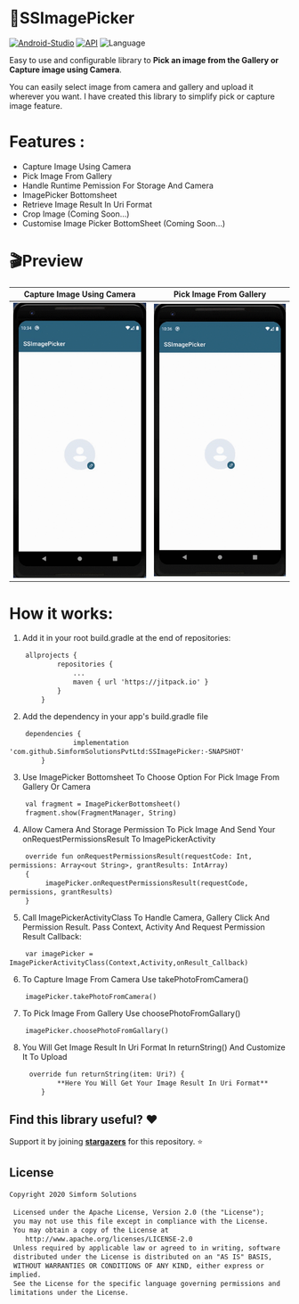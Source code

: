 # 📸SSImagePicker 

[![Android-Studio](https://img.shields.io/badge/Android%20Studio-4.0+-orange.svg?style=flat)](https://developer.android.com/studio/)
[![API](https://img.shields.io/badge/API-19%2B-brightgreen.svg?style=flat)](https://android-arsenal.com/api?level=19)
![Language](https://img.shields.io/badge/language-Kotlin-orange.svg)

Easy to use and configurable library to **Pick an image from the Gallery or Capture image using Camera**.

You can easily select image from camera and gallery and upload it wherever you want. I have created this library to simplify pick or capture image feature.

# Features : 

* Capture Image Using Camera
* Pick Image From Gallery
* Handle Runtime Pemission For Storage And Camera
* ImagePicker Bottomsheet 
* Retrieve Image Result In Uri Format
* Crop Image (Coming Soon...)
* Customise Image Picker BottomSheet (Coming Soon...)

# 🎬Preview

| Capture Image Using Camera | Pick Image From Gallery |
|--|--|
| ![](Camera.gif) | ![](Gallery.gif) |

# How it works:

1. Add it in your root build.gradle at the end of repositories:

```
    allprojects {
    		repositories {
    			...
    			maven { url 'https://jitpack.io' }
    		}
    	}
```
2. Add the dependency in your app's build.gradle file

```
    dependencies {
    	        implementation 'com.github.SimformSolutionsPvtLtd:SSImagePicker:-SNAPSHOT'
    	}
```
3. Use ImagePicker Bottomsheet To Choose Option For Pick Image From Gallery Or Camera

```
    val fragment = ImagePickerBottomsheet()
    fragment.show(FragmentManager, String) 
```
4. Allow Camera And Storage Permission To Pick Image And Send Your onRequestPermissionsResult To ImagePickerActivity

```
    override fun onRequestPermissionsResult(requestCode: Int, permissions: Array<out String>, grantResults: IntArray) 
    {
         imagePicker.onRequestPermissionsResult(requestCode, permissions, grantResults)
    }
```

5. Call ImagePickerActivityClass To Handle Camera, Gallery Click And Permission Result. Pass Context, Activity And Request Permission Result Callback:

```
    var imagePicker = ImagePickerActivityClass(Context,Activity,onResult_Callback)
```
6. To Capture Image From Camera Use takePhotoFromCamera()

```
    imagePicker.takePhotoFromCamera()
```
7. To Pick Image From Gallery Use choosePhotoFromGallary()

```
    imagePicker.choosePhotoFromGallary()
```

8. You Will Get Image Result In Uri Format In returnString() And Customize It To Upload 

```
     override fun returnString(item: Uri?) {
            **Here You Will Get Your Image Result In Uri Format**
        }
```
## Find this library useful? :heart:
Support it by joining __[stargazers](https://github.com/SimformSolutionsPvtLtd/SSImagePicker/stargazers)__ for this repository. :star:

## License

```
Copyright 2020 Simform Solutions

 Licensed under the Apache License, Version 2.0 (the "License");
 you may not use this file except in compliance with the License.
 You may obtain a copy of the License at
    http://www.apache.org/licenses/LICENSE-2.0
 Unless required by applicable law or agreed to in writing, software
 distributed under the License is distributed on an "AS IS" BASIS,
 WITHOUT WARRANTIES OR CONDITIONS OF ANY KIND, either express or implied.
 See the License for the specific language governing permissions and limitations under the License.
```